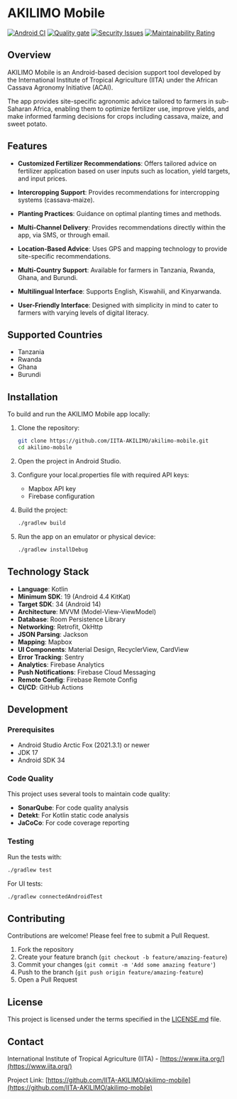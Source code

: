 # AKILIMO Mobile

[![Android CI](https://github.com/IITA-AKILIMO/akilimo-mobile/actions/workflows/android.yml/badge.svg)](https://github.com/IITA-AKILIMO/akilimo-mobile/actions/workflows/android.yml)
[![Quality gate](https://sonar.munywele.co.ke/api/project_badges/quality_gate?project=IITA-AKILIMO_akilimo-mobile_abcb50d1-1abd-4e32-bd76-b385f65cfc5d&token=sqb_31a18546176db4735c7afc45a9561b931d046803)](https://sonar.munywele.co.ke/dashboard?id=IITA-AKILIMO_akilimo-mobile_abcb50d1-1abd-4e32-bd76-b385f65cfc5d)
[![Security Issues](https://sonar.munywele.co.ke/api/project_badges/measure?project=IITA-AKILIMO_akilimo-mobile_abcb50d1-1abd-4e32-bd76-b385f65cfc5d&metric=software_quality_security_issues&token=sqb_31a18546176db4735c7afc45a9561b931d046803)](https://sonar.munywele.co.ke/dashboard?id=IITA-AKILIMO_akilimo-mobile_abcb50d1-1abd-4e32-bd76-b385f65cfc5d)
[![Maintainability Rating](https://sonar.munywele.co.ke/api/project_badges/measure?project=IITA-AKILIMO_akilimo-mobile_abcb50d1-1abd-4e32-bd76-b385f65cfc5d&metric=software_quality_maintainability_rating&token=sqb_31a18546176db4735c7afc45a9561b931d046803)](https://sonar.munywele.co.ke/dashboard?id=IITA-AKILIMO_akilimo-mobile_abcb50d1-1abd-4e32-bd76-b385f65cfc5d)

## Overview

AKILIMO Mobile is an Android-based decision support tool developed by the International Institute of
Tropical Agriculture (IITA) under the African Cassava Agronomy Initiative (ACAI). 

The app provides site-specific agronomic advice tailored to farmers in sub-Saharan Africa, enabling them to optimize fertilizer
use, improve yields, and make informed farming decisions for crops including cassava, maize, and sweet potato.

## Features

- **Customized Fertilizer Recommendations**: Offers tailored advice on fertilizer application based
  on user inputs such as location, yield targets, and input prices.

- **Intercropping Support**: Provides recommendations for intercropping systems (cassava-maize).

- **Planting Practices**: Guidance on optimal planting times and methods.

- **Multi-Channel Delivery**: Provides recommendations directly within the app, via SMS, or through
  email.

- **Location-Based Advice**: Uses GPS and mapping technology to provide site-specific recommendations.

- **Multi-Country Support**: Available for farmers in Tanzania, Rwanda, Ghana, and Burundi.

- **Multilingual Interface**: Supports English, Kiswahili, and Kinyarwanda.

- **User-Friendly Interface**: Designed with simplicity in mind to cater to farmers with varying
  levels of digital literacy.

## Supported Countries

- Tanzania
- Rwanda
- Ghana
- Burundi

## Installation

To build and run the AKILIMO Mobile app locally:

1. Clone the repository:

   ```bash
   git clone https://github.com/IITA-AKILIMO/akilimo-mobile.git
   cd akilimo-mobile
   ```

2. Open the project in Android Studio.

3. Configure your local.properties file with required API keys:
   - Mapbox API key
   - Firebase configuration

4. Build the project:

   ```bash
   ./gradlew build
   ```

5. Run the app on an emulator or physical device:

   ```bash
   ./gradlew installDebug
   ```

## Technology Stack

- **Language**: Kotlin
- **Minimum SDK**: 19 (Android 4.4 KitKat)
- **Target SDK**: 34 (Android 14)
- **Architecture**: MVVM (Model-View-ViewModel)
- **Database**: Room Persistence Library
- **Networking**: Retrofit, OkHttp
- **JSON Parsing**: Jackson
- **Mapping**: Mapbox
- **UI Components**: Material Design, RecyclerView, CardView
- **Error Tracking**: Sentry
- **Analytics**: Firebase Analytics
- **Push Notifications**: Firebase Cloud Messaging
- **Remote Config**: Firebase Remote Config
- **CI/CD**: GitHub Actions

## Development

### Prerequisites

- Android Studio Arctic Fox (2021.3.1) or newer
- JDK 17
- Android SDK 34

### Code Quality

This project uses several tools to maintain code quality:

- **SonarQube**: For code quality analysis
- **Detekt**: For Kotlin static code analysis
- **JaCoCo**: For code coverage reporting

### Testing

Run the tests with:

```bash
./gradlew test
```

For UI tests:

```bash
./gradlew connectedAndroidTest
```

## Contributing

Contributions are welcome! Please feel free to submit a Pull Request.

1. Fork the repository
2. Create your feature branch (`git checkout -b feature/amazing-feature`)
3. Commit your changes (`git commit -m 'Add some amazing feature'`)
4. Push to the branch (`git push origin feature/amazing-feature`)
5. Open a Pull Request

## License

This project is licensed under the terms specified in the [LICENSE.md](LICENSE.md) file.

## Contact

International Institute of Tropical Agriculture (IITA) - [https://www.iita.org/](https://www.iita.org/)

Project Link: [https://github.com/IITA-AKILIMO/akilimo-mobile](https://github.com/IITA-AKILIMO/akilimo-mobile)
